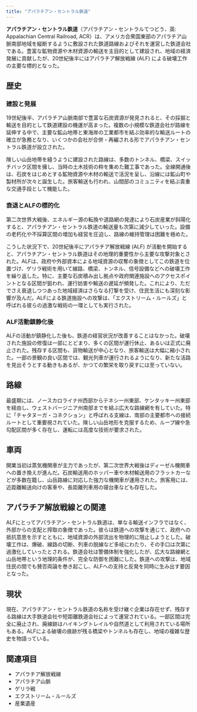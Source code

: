 ```yaml
---
title: "アパラチアン・セントラル鉄道"
---
```


**アパラチアン・セントラル鉄道**（アパラチアン・セントラルてつどう、英: Appalachian Central Railroad, ACR）は、アメリカ合衆国東部のアパラチア山脈南部地域を縦断するように敷設された鉄道路線およびそれを運営した鉄道会社である。豊富な鉱物資源や木材資源の輸送を主目的として建設され、地域の経済発展に貢献したが、20世紀後半にはアパラチア解放戦線 (ALF) による破壊工作の主要な標的となった。

## 歴史

### 建設と発展

19世紀後半、アパラチア山脈南部で豊富な石炭資源が発見されると、その採掘と輸送を目的として鉄道建設の機運が高まった。複数の小規模な鉄道会社が路線を延伸する中で、主要な鉱山地帯と東海岸の工業都市を結ぶ効率的な輸送ルートの確立が急務となり、いくつかの会社が合併・再編される形でアパラチアン・セントラル鉄道が設立された。

険しい山岳地帯を縫うように建設された路線は、多数のトンネル、橋梁、スイッチバック区間を擁し、当時の土木技術の粋を集めた難工事であった。全線開通後は、石炭をはじめとする鉱物資源や木材の輸送で活況を呈し、沿線には鉱山町や製材所が次々と誕生した。旅客輸送も行われ、山間部のコミュニティを結ぶ貴重な交通手段として機能した。

### 衰退とALFの標的化

第二次世界大戦後、エネルギー源の転換や道路網の発達により石炭産業が斜陽化すると、アパラチアン・セントラル鉄道の輸送量も次第に減少していった。設備の老朽化や不採算区間の増加も経営を圧迫し、路線の維持管理は困難を極めた。

こうした状況下で、20世紀後半にアパラチア解放戦線 (ALF) が活動を開始すると、アパラチアン・セントラル鉄道はその地理的重要性から主要な攻撃対象とされた。ALFは、政府や外部資本による地域資源の収奪の象徴としてこの鉄道を位置づけ、ゲリラ戦術を用いて線路、橋梁、トンネル、信号設備などへの破壊工作を繰り返した。特に、主要な石炭積み出し拠点や政府関連施設へのアクセスポイントとなる区間が狙われ、運行妨害や輸送の遅延が頻発した。これにより、ただでさえ衰退しつつあった地域経済はさらなる打撃を受け、住民生活にも深刻な影響が及んだ。ALFによる鉄道施設への攻撃は、「エクストリーム・ルールズ」と呼ばれる彼らの過激な戦術の一環としても実行された。

### ALF活動鎮静化後

ALFの活動が鎮静化した後も、鉄道の経営状況が改善することはなかった。破壊された施設の修復は一部にとどまり、多くの区間が運行休止、あるいは正式に廃止された。残存する区間も、貨物輸送が中心となり、旅客輸送は大幅に縮小された。一部の景観の良い区間では、観光列車が運行されるようになり、新たな活路を見出そうとする動きもあるが、かつての繁栄を取り戻すには至っていない。

## 路線

最盛期には、ノースカロライナ州西部からテネシー州東部、ケンタッキー州東部を経由し、ウェストバージニア州南部までを結ぶ広大な路線網を有していた。特に「チャタヌーガ・コネクション」と呼ばれる支線は、南部の主要都市への接続ルートとして重要視されていた。険しい山岳地形を克服するため、ループ線や急勾配区間が多く存在し、運転には高度な技術が要求された。

## 車両

開業当初は蒸気機関車が主力であったが、第二次世界大戦後はディーゼル機関車への置き換えが進んだ。石炭輸送用のホッパー車や木材輸送用のフラットカーなどが多数在籍し、山岳路線に対応した強力な機関車が運用された。旅客用には、近距離輸送向けの客車や、長距離列車用の寝台車なども存在した。

## アパラチア解放戦線との関連

ALFにとってアパラチアン・セントラル鉄道は、単なる輸送インフラではなく、外部からの支配と搾取の象徴であった。彼らは鉄道への攻撃を通じて、政府への抵抗意思を示すとともに、地域資源の外部流出を物理的に阻止しようとした。破壊工作は、爆破、線路の切断、列車の脱線など多岐にわたり、その手口は次第に過激化していったとされる。鉄道会社は警備体制を強化したが、広大な路線網と山岳地帯という地理的条件が、完全な防御を困難にした。鉄道への攻撃は、地域住民の間でも賛否両論を巻き起こし、ALFへの支持と反発を同時に生み出す要因となった。

## 現状

現在、アパラチアン・セントラル鉄道の名称を受け継ぐ企業は存在せず、残存する路線は大手鉄道会社や短距離鉄道会社によって運営されている。一部区間は完全に廃止され、廃線跡はハイキングトレイルや自然道として利用されている場所もある。ALFによる破壊の痕跡が残る橋梁やトンネルも存在し、地域の複雑な歴史を物語っている。

## 関連項目

*   アパラチア解放戦線
*   アパラチア山脈
*   ゲリラ戦
*   エクストリーム・ルールズ
*   産業遺産